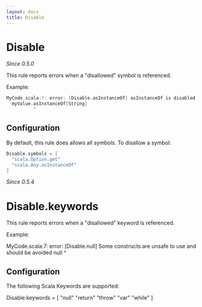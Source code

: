 ```yaml
---
layout: docs
title: Disable
---
```


# Disable

_Since 0.5.0_

This rule reports errors when a "disallowed" symbol is referenced.

Example:

```scala
MyCode.scala:7: error: [Disable.asInstanceOf] asInstanceOf is disabled.
  myValue.asInstanceOf[String]
          ^
```

## Configuration

By default, this rule does allows all symbols. To disallow a symbol:

```scala
Disable.symbols = [
  "scala.Option.get"
  "scala.Any.asInstanceOf"
]
```

_Since 0.5.4_

# Disable.keywords

This rule reports errors when a "disallowed" keyword is referenced.

Example:
 
MyCode.scala:7: error: [Disable.null] Some constructs are unsafe to use and should be avoided
  null
  ^

## Configuration

The following Scala Keywords are supported:

Disable.keywords = [
  "null"
  "return"
  "throw"
  "var"
  "while"
]